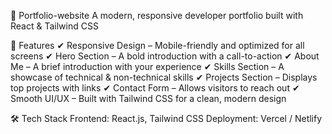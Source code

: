 🚀 Portfolio-website
A modern, responsive developer portfolio built with React & Tailwind CSS
<!-- Replace with an actual screenshot of your portfolio -->

📌 Features
✔ Responsive Design – Mobile-friendly and optimized for all screens
✔ Hero Section – A bold introduction with a call-to-action
✔ About Me – A brief introduction with your experience
✔ Skills Section – A showcase of technical & non-technical skills
✔ Projects Section – Displays top projects with links
✔ Contact Form – Allows visitors to reach out
✔ Smooth UI/UX – Built with Tailwind CSS for a clean, modern design

🛠 Tech Stack
Frontend: React.js, Tailwind CSS
Deployment: Vercel / Netlify
